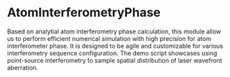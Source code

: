 # AtomInterferometryPhase
Based on analytial atom interferometry phase calculation, this module allow us to perform efficient numerical simulation with high precision for atom interferometer phase. It is designed to be agile and customizable for various interferometry sequence configuration. The demo script showcases using point-source interferometry to sample spatial distribution of laser wavefront aberration.
